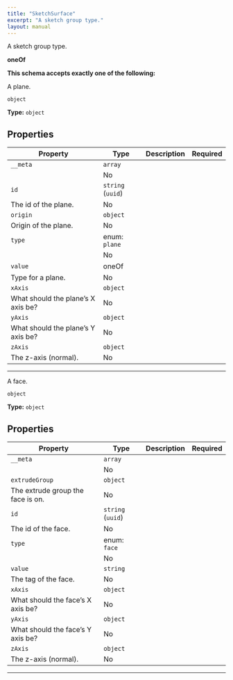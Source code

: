 ```yaml
---
title: "SketchSurface"
excerpt: "A sketch group type."
layout: manual
---
```


A sketch group type.


**oneOf**




**This schema accepts exactly one of the following:**

A plane.


`object`

**Type:** `object`





## Properties

| Property | Type | Description | Required |
|----------|------|-------------|----------|
| `__meta` | `array`
 |  | No |
| `id` | `string` (`uuid`)
 | The id of the plane. | No |
| `origin` | `object`
 | Origin of the plane. | No |
| `type` | enum: `plane`
 |  | No |
| `value` | oneOf
 | Type for a plane. | No |
| `xAxis` | `object`
 | What should the plane’s X axis be? | No |
| `yAxis` | `object`
 | What should the plane’s Y axis be? | No |
| `zAxis` | `object`
 | The z-axis (normal). | No |


----
A face.


`object`

**Type:** `object`





## Properties

| Property | Type | Description | Required |
|----------|------|-------------|----------|
| `__meta` | `array`
 |  | No |
| `extrudeGroup` | `object`
 | The extrude group the face is on. | No |
| `id` | `string` (`uuid`)
 | The id of the face. | No |
| `type` | enum: `face`
 |  | No |
| `value` | `string`
 | The tag of the face. | No |
| `xAxis` | `object`
 | What should the face’s X axis be? | No |
| `yAxis` | `object`
 | What should the face’s Y axis be? | No |
| `zAxis` | `object`
 | The z-axis (normal). | No |


----




